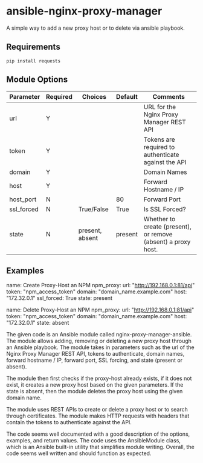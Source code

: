 # ansible-nginx-proxy-manager

A simple way to add a new proxy host or to delete via ansible playbook.

## Requirements
`pip install requests`

## Module Options
| Parameter | Required | Choices | Default | Comments |
| --- | --- | --- | --- | --- |
| url | Y |  |  |  URL for the Nginx Proxy Manager REST API
| token | Y |  |  | Tokens are required to authenticate against the API
| domain | Y |  |  | Domain Names
| host | Y  |  |  | Forward Hostname / IP
| host_port | N |  | 80 | Forward Port 
| ssl_forced | N | True/False | True  | Is SSL Forced?
| state | N  | present, absent | present | Whether to create (present), or remove (absent) a proxy host.


## Examples
name: Create Proxy-Host an NPM
npm_proxy:
  url: "http://192.168.0.1:81/api"
  token: "npm_access_token"
  domain: "domain_name.example.com"
  host: "172.32.0.1"
  ssl_forced: True
  state: present

name: Delete Proxy-Host an NPM
npm_proxy:
  url: "http://192.168.0.1:81/api"
  token: "npm_access_token"
  domain: "domain_name.example.com"
  host: "172.32.0.1"
  state: absent


The given code is an Ansible module called nginx-proxy-manager-ansible. The module allows adding, removing or deleting a new proxy host through an Ansible playbook. The module takes in parameters such as the url of the Nginx Proxy Manager REST API, tokens to authenticate, domain names, forward hostname / IP, forward port, SSL forcing, and state (present or absent). 


The module then first checks if the proxy-host already exists, if it does not exist, it creates a new proxy host based on the given parameters. If the state is absent, then the module deletes the proxy host using the given domain name.


The module uses REST APIs to create or delete a proxy host or to search through certificates. The module makes HTTP requests with headers that contain the tokens to authenticate against the API. 


The code seems well documented with a good description of the options, examples, and return values. The code uses the AnsibleModule class, which is an Ansible built-in utility that simplifies module writing. Overall, the code seems well written and should function as expected.